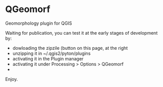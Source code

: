 # QGeomorf
Geomorphology plugin for QGIS

Waiting for publication, you can test it at the early stages of development by:

* dowloading the zipzile (button on this page, at the right
* unzipping it in ~/.qgis2/pyton/plugins
* activating it in the Plugin manager
* activating it under Processing > Options > QGeomorf
* 
Enjoy.

